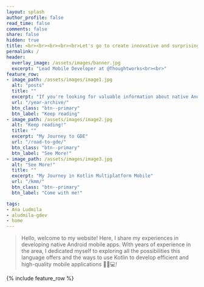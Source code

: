 ```yaml
---
layout: splash
author_profile: false
read_time: false
comments: false
share: false
hidden: true
title: <br><br><br><br><br>Let's go to create innovative and surprising mobile solutions!
permalink: /
header:
  overlay_image: /assets/images/banner.jpg
  excerpt: "Lead Mobile Developer at @Thoughtworks<br><br>"
feature_row:
- image_path: /assets/images/image1.jpg
  alt: "posts"
  title: ""
  excerpt: "If you're looking for valuable information about native Android mobile app development, you've come to the right place! I cover everything from basic concepts to more advanced techniques, bringing insights and useful tips that can be immediately applied to your project. [...]"
  url: "/year-archive/"
  btn_class: "btn--primary"
  btn_label: "Keep reading"
- image_path: /assets/images/image2.jpg
  alt: "Keep reading!"
  title: ""
  excerpt: "My Journey to GDE"
  url: "/road-to-gde/"
  btn_class: "btn--primary"
  btn_label: "See More!"
- image_path: /assets/images/image3.jpg
  alt: "See More!"
  title: ""
  excerpt: "My Journey in Kotlin Multiplatform Mobile"
  url: "/kmm/"
  btn_class: "btn--primary"
  btn_label: "Come with me!"

tags:
- Ana Ludmila
- aludmila-gdev
- home
---
```


> Hello, welcome to my website!
> Here, I share my experiences in developing native Android mobile apps.
> With years of experience in the area, I dedicated myself to exploring all the possibilities this language offers and the ways to use Kotlin to develop efficient and high-quality mobile applications 🚀📱💻!

{% include feature_row %}


